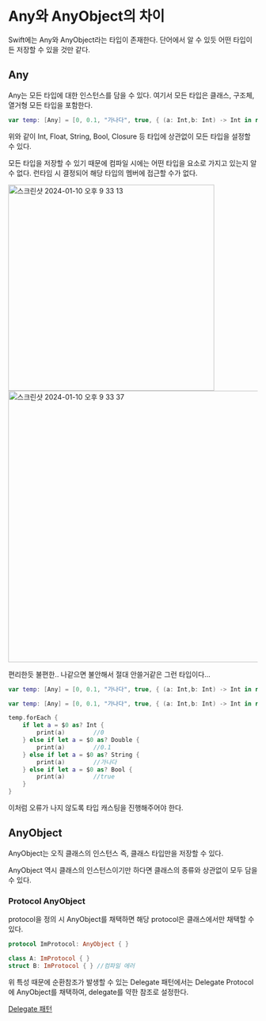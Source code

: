 # Any와 AnyObject의 차이

Swift에는 Any와 AnyObject라는 타입이 존재한다. 단어에서 알 수 있듯 어떤 타입이든 저장할 수 있을 것만 같다.

## Any
Any는 모든 타입에 대한 인스턴스를 담을 수 있다. 여기서 모든 타입은 클래스, 구조체, 열거형 모든 타입을 포함한다.

```swift
var temp: [Any] = [0, 0.1, "가나다", true, { (a: Int,b: Int) -> Int in return 1}]
```

위와 같이 Int, Float, String, Bool, Closure 등 타입에 상관없이 모든 타입을 설정할 수 있다.

모든 타입을 저장할 수 있기 때문에 컴파일 시에는 어떤 타입을 요소로 가지고 있는지 알 수 없다. 런타임 시 결정되어 해당 타입의 멤버에 접근할 수가 없다.

<img width="416" alt="스크린샷 2024-01-10 오후 9 33 13" src="https://github.com/DONOTINTO/Document/assets/123792519/237f5c1f-2bba-4719-bb70-ca7fb16eb165">

<img width="548" alt="스크린샷 2024-01-10 오후 9 33 37" src="https://github.com/DONOTINTO/Document/assets/123792519/0e308b02-c48f-4e07-91fe-c4c83808336d">

편리한듯 불편한.. 나같으면 불안해서 절대 안쓸거같은 그런 타입이다...

```swift
var temp: [Any] = [0, 0.1, "가나다", true, { (a: Int,b: Int) -> Int in return 1}]

var temp: [Any] = [0, 0.1, "가나다", true, { (a: Int,b: Int) -> Int in return 1 }]

temp.forEach {
    if let a = $0 as? Int {
        print(a)        //0
    } else if let a = $0 as? Double {
        print(a)        //0.1
    } else if let a = $0 as? String {
        print(a)        //가나다
    } else if let a = $0 as? Bool {
        print(a)        //true
    }
}
```
이처럼 오류가 나지 않도록 타입 캐스팅을 진행해주어야 한다.

## AnyObject
AnyObject는 오직 클래스의 인스턴스 즉, 클래스 타입만을 저장할 수 있다.

AnyObject 역시 클래스의 인스턴스이기만 하다면 클래스의 종류와 상관없이 모두 담을 수 있다.

### Protocol AnyObject
protocol을 정의 시 AnyObject를 채택하면 해당 protocol은 클래스에서만 채택할 수 있다.

```swift
protocol ImProtocol: AnyObject { }

class A: ImProtocol { }
struct B: ImProtocol { } //컴파일 에러
```

위 특성 때문에 순환참조가 발생할 수 있는 Delegate 패턴에서는 Delegate Protocol에 AnyObject를 채택하여, delegate를 약한 참조로 설정한다.

[Delegate 패턴](https://github.com/DONOTINTO/Document/blob/main/IOS/디자인패턴/Delegate패턴.md)
